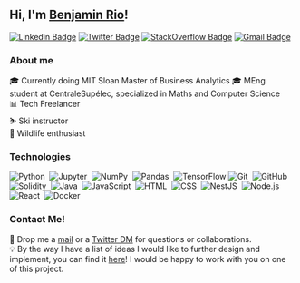 ## Hi, I'm [Benjamin Rio](https://github.com/benjamrio/)!
[![Linkedin Badge](https://img.shields.io/badge/LinkedIn-0077B5?style=for-the-badge&logo=linkedin&logoColor=white)](https://www.linkedin.com/in/benjamin-rio-3884b5166/)
[![Twitter Badge](https://img.shields.io/badge/Twitter-1DA1F2?style=for-the-badge&logo=twitter&logoColor=white)](https://twitter.com/KeyzTheDev)
[![StackOverflow Badge](https://img.shields.io/badge/Stack_Overflow-FE7A16?style=for-the-badge&logo=stack-overflow&logoColor=white)](https://stackoverflow.com/users/15190888/benjamin-rio)
[![Gmail Badge](https://img.shields.io/badge/Gmail-D14836?style=for-the-badge&logo=gmail&logoColor=white)](mailto:benjamin.rio.dev@gmail.com)

### About me
🎓 Currently doing MIT Sloan Master of Business Analytics 
🎓 MEng student at CentraleSupélec, specialized in Maths and Computer Science<br>
📊 Tech Freelancer <br>
⛷️ Ski instructor<br>
🦈 Wildlife enthusiast<br>

### Technologies
![Python](https://img.shields.io/badge/-Python-05122A?style=flat&logo=python)&nbsp;
![Jupyter](https://img.shields.io/badge/-Jupyter-05122A?&style=flat&logo=Jupyter)&nbsp;
![NumPy](https://img.shields.io/badge/-NumPy-05122A?&style=flat&logo=Numpy)&nbsp;
![Pandas](https://img.shields.io/badge/-pandas-05122A?&style=flat&logo=pandas)&nbsp;
![TensorFlow](https://img.shields.io/badge/-TensorFlow-05122A?&style=flat&logo=tensorflow)
![Git](https://img.shields.io/badge/-Git-05122A?style=flat&logo=git)&nbsp;
![GitHub](https://img.shields.io/badge/-GitHub-05122A?style=flat&logo=github)&nbsp;
![Solidity](https://img.shields.io/badge/-Solidity-05122A?style=flat&logo=Solidity&logoColor=F5F5F5)&nbsp;
![Java](https://img.shields.io/badge/-Java-05122A?style=flat&logo=Java&logoColor=E57002)&nbsp;
![JavaScript](https://img.shields.io/badge/-JavaScript-05122A?style=flat&logo=javascript)&nbsp;
![HTML](https://img.shields.io/badge/-HTML-05122A?style=flat&logo=HTML5)&nbsp;
![CSS](https://img.shields.io/badge/-CSS-05122A?style=flat&logo=CSS3&logoColor=1572B6)&nbsp;
![NestJS](https://img.shields.io/badge/-NestJS-05122A?style=flat&logo=NestJS&logoColor=E0234E)&nbsp;
![Node.js](https://img.shields.io/badge/-Node.js-05122A?style=flat&logo=Node.js)&nbsp;
![React](https://img.shields.io/badge/-React-05122A?style=flat&logo=React&logoColor=61DAFB)&nbsp;
![Docker](https://img.shields.io/badge/-Docker-05122A?style=flat&logo=Docker&logoColor=61DAFB)&nbsp;


### Contact Me!
📧 Drop me a [mail](mailto:benjamin.rio.dev@gmail.com) or a [Twitter DM](https://twitter.com/messages/compose?recipient_id=1351485356944859136&text=Hi%20Benjamin!) for questions or collaborations.<br>
💡 By the way I have a list of ideas I would like to further design and implement, you can find it [here](https://github.com/benjamrio/project_ideas)! I would be happy to work with you on one of this project.
<!---
benjamrio/benjamrio is a ✨ special ✨ repository because its `README.md` (this file) appears on your GitHub profile.
You can click the Preview link to take a look at your changes.

![Benjamin's top languages](https://github-readme-stats.vercel.app/api/top-langs/?username=benjamrio&show_icons=true&title_color=f6c32c&icon_color=f6c32c&text_color=9f9f9f&bg_color=151515&count_private=true&layout=compact)
--->
